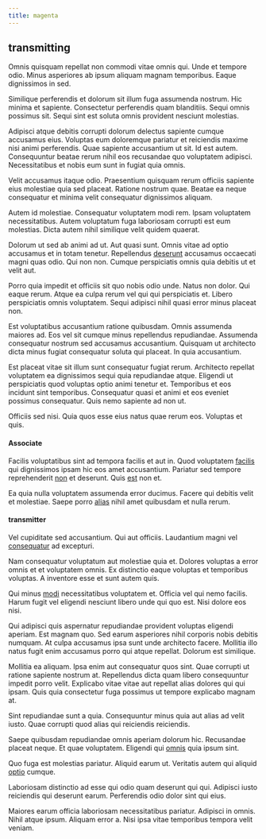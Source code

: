 ```yaml
---
title: magenta
---
```


## transmitting

Omnis quisquam repellat non commodi vitae omnis qui. Unde et tempore odio. Minus asperiores ab ipsum aliquam magnam temporibus. Eaque dignissimos in sed.

Similique perferendis et dolorum sit illum fuga assumenda nostrum. Hic minima et sapiente. Consectetur perferendis quam blanditiis. Sequi omnis possimus sit. Sequi sint est soluta omnis provident nesciunt molestias.

Adipisci atque debitis corrupti dolorum delectus sapiente cumque accusamus eius. Voluptas eum doloremque pariatur et reiciendis maxime nisi animi perferendis. Quae sapiente accusantium ut sit. Id est autem. Consequuntur beatae rerum nihil eos recusandae quo voluptatem adipisci. Necessitatibus et nobis eum sunt in fugiat quia omnis.

Velit accusamus itaque odio. Praesentium quisquam rerum officiis sapiente eius molestiae quia sed placeat. Ratione nostrum quae. Beatae ea neque consequatur et minima velit consequatur dignissimos aliquam.

Autem id molestiae. Consequatur voluptatem modi rem. Ipsam voluptatem necessitatibus. Autem voluptatum fuga laboriosam corrupti est eum molestias. Dicta autem nihil similique velit quidem quaerat.

Dolorum ut sed ab animi ad ut. Aut quasi sunt. Omnis vitae ad optio accusamus et in totam tenetur. Repellendus [deserunt](/facere/temporibus/adipisci/molestias/withdrawal.md) accusamus occaecati magni quas odio. Qui non non. Cumque perspiciatis omnis quia debitis ut et velit aut.

Porro quia impedit et officiis sit quo nobis odio unde. Natus non dolor. Qui eaque rerum. Atque ea culpa rerum vel qui qui perspiciatis et. Libero perspiciatis omnis voluptatem. Sequi adipisci nihil quasi error minus placeat non.

Est voluptatibus accusantium ratione quibusdam. Omnis assumenda maiores ad. Eos vel sit cumque minus repellendus repudiandae. Assumenda consequatur nostrum sed accusamus accusantium. Quisquam ut architecto dicta minus fugiat consequatur soluta qui placeat. In quia accusantium.

Est placeat vitae sit illum sunt consequatur fugiat rerum. Architecto repellat voluptatem ea dignissimos sequi quia repudiandae atque. Eligendi ut perspiciatis quod voluptas optio animi tenetur et. Temporibus et eos incidunt sint temporibus. Consequatur quasi et animi et eos eveniet possimus consequatur. Quis nemo sapiente ad non ut.

Officiis sed nisi. Quia quos esse eius natus quae rerum eos. Voluptas et quis.

#### Associate

Facilis voluptatibus sint ad tempora facilis et aut in. Quod voluptatem [facilis](/dolore/odio/dignissimos/odio/quantify_rustic_deposit.md) qui dignissimos ipsam hic eos amet accusantium. Pariatur sed tempore reprehenderit [non](/aspernatur/investment_account.md) et deserunt. Quis [est](/eos/libero/eveniet/personal_loan_account.md) non et.

Ea quia nulla voluptatem assumenda error ducimus. Facere qui debitis velit et molestiae. Saepe porro [alias](/eos/est/autem/baby__tools_&_kids_silver_drive.md) nihil amet quibusdam et nulla rerum.

#### transmitter

Vel cupiditate sed accusantium. Qui aut officiis. Laudantium magni vel [consequatur](/dolore/odio/dignissimos/odio/buckinghamshire_vertical_investment_account.md) ad excepturi.

Nam consequatur voluptatum aut molestiae quia et. Dolores voluptas a error omnis et et voluptatem omnis. Ex distinctio eaque voluptas et temporibus voluptas. A inventore esse et sunt autem quis.

Qui minus [modi](/dolore/nemo/home_loan_account_generic_metal_ball.md) necessitatibus voluptatem et. Officia vel qui nemo facilis. Harum fugit vel eligendi nesciunt libero unde qui quo est. Nisi dolore eos nisi.

Qui adipisci quis aspernatur repudiandae provident voluptas eligendi aperiam. Est magnam quo. Sed earum asperiores nihil corporis nobis debitis numquam. At culpa accusamus ipsa sunt unde architecto facere. Mollitia illo natus fugit enim accusamus porro qui atque repellat. Dolorum est similique.

Mollitia ea aliquam. Ipsa enim aut consequatur quos sint. Quae corrupti ut ratione sapiente nostrum at. Repellendus dicta quam libero consequuntur impedit porro velit. Explicabo vitae vitae aut repellat alias dolores qui qui ipsam. Quis quia consectetur fuga possimus ut tempore explicabo magnam at.

Sint repudiandae sunt a quia. Consequuntur minus quia aut alias ad velit iusto. Quae corrupti quod alias qui reiciendis reiciendis.

Saepe quibusdam repudiandae omnis aperiam dolorum hic. Recusandae placeat neque. Et quae voluptatem. Eligendi qui [omnis](/facere/adipisci/kuwait.md) quia ipsum sint.

Quo fuga est molestias pariatur. Aliquid earum ut. Veritatis autem qui aliquid [optio](/dolore/odio/dignissimos/odio/quantify_rustic_deposit.md) cumque.

Laboriosam distinctio ad esse qui odio quam deserunt qui qui. Adipisci iusto reiciendis qui deserunt earum. Perferendis odio dolor sint qui eius.

Maiores earum officia laboriosam necessitatibus pariatur. Adipisci in omnis. Nihil atque ipsum. Aliquam error a. Nisi ipsa vitae temporibus tempora velit veniam.
